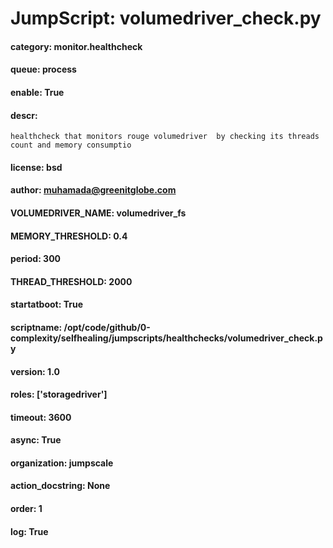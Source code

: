
# JumpScript: volumedriver_check.py
        
#### category: monitor.healthcheck
#### queue: process
#### enable: True
#### descr: 
```
healthcheck that monitors rouge volumedriver  by checking its threads count and memory consumptio

```
#### license: bsd
#### author: muhamada@greenitglobe.com
#### VOLUMEDRIVER_NAME: volumedriver_fs
#### MEMORY_THRESHOLD: 0.4
#### period: 300
#### THREAD_THRESHOLD: 2000
#### startatboot: True
#### scriptname: /opt/code/github/0-complexity/selfhealing/jumpscripts/healthchecks/volumedriver_check.py
#### version: 1.0
#### roles: ['storagedriver']
#### timeout: 3600
#### async: True
#### organization: jumpscale
#### action_docstring: None
#### order: 1
#### log: True